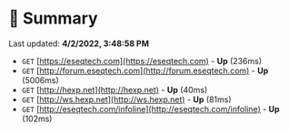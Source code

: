 # 📖 Summary
Last updated: **4/2/2022, 3:48:58 PM**

- `GET` [https://eseqtech.com](https://eseqtech.com) - **Up** (236ms)
- `GET` [http://forum.eseqtech.com](http://forum.eseqtech.com) - **Up** (5006ms)
- `GET` [http://hexp.net](http://hexp.net) - **Up** (40ms)
- `GET` [http://ws.hexp.net](http://ws.hexp.net) - **Up** (81ms)
- `GET` [http://eseqtech.com/infoline](http://eseqtech.com/infoline) - **Up** (102ms)
